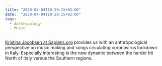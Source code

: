 ```yaml
---
title: "2020-04-04T19:29:15+02:00"
date:  "2020-04-04T19:29:15+02:00"
tags:
  - Anthropology
  - Music
---
```


[Kristina Jacobsen at Sapiens.org](https://web.archive.org/web/20200404172738/https://www.sapiens.org/culture/coronavirus-sardinia-music/) provides us with an anthropological perspective on music making and songs circulating coronavirus lockdown in Italy. Especially interesting is the new dynamic between the harder hit North of Italy versus the Southern regions.
